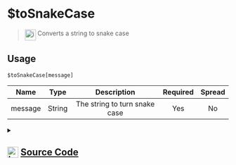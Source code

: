 # $toSnakeCase
> <img align="top" src="https://upload.wikimedia.org/wikipedia/commons/thumb/e/e4/Infobox_info_icon.svg/160px-Infobox_info_icon.svg.png?20150409153300" alt="image" width="25" height="auto"> Converts a string to snake case
## Usage
```
$toSnakeCase[message]
```
| Name | Type | Description | Required | Spread
| :---: | :---: | :---: | :---: | :---: |
message | String | The string to turn snake case | Yes | No
<details>
<summary>
    
## <img align="top" src="https://cdn4.iconfinder.com/data/icons/iconsimple-logotypes/512/github-512.png" alt="image" width="25" height="auto">  [Source Code](https://github.com/tryforge/ForgeScript-V2/blob/main/src/native/toSnakeCase.ts)
    
</summary>
    
```ts
import { ArgType, NativeFunction, Return } from "../structures"
import { snakeCase } from "lodash"

export default new NativeFunction({
    name: "$toSnakeCase",
    version: "1.0.6",
    description: "Converts a string to snake case",
    brackets: true,
    unwrap: true,
    args: [
        {
            name: "message",
            description: "The string to turn snake case",
            rest: false,
            required: true,
            type: ArgType.String,
        },
    ],
    execute(_, [m]) {
        return Return.success(snakeCase(m))
    },
})

```
    
</details>